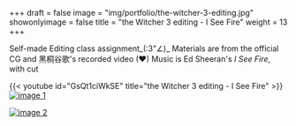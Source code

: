 +++
draft = false
image = "img/portfolio/the-witcher-3-editing.jpg"
showonlyimage = false
title = "the Witcher 3 editing - I See Fire"
weight = 13
+++

Self-made Editing class assignment_(:3"∠)_
Materials are from the official CG and 黑桐谷歌's recorded video (♥)
Music is Ed Sheeran's *I See Fire*, with cut

{{< youtube id="GsQt1ciWkSE" title="the Witcher 3 editing - I See Fire" >}}
\
[![image 1][1]][1]

[![image 2][2]][2]

[1]: /img/portfolio/the-witcher-3-editing-1.png
[2]: /img/portfolio/the-witcher-3-editing-2.png
